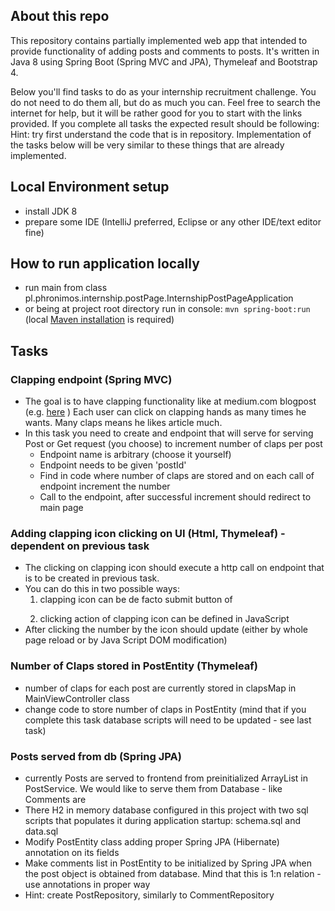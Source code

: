 ## About this repo
This repository contains partially implemented web app that intended to provide functionality of adding posts and comments to posts.
It's written in Java 8 using Spring Boot (Spring MVC and JPA), Thymeleaf and Bootstrap 4.

Below you'll find tasks to do as your internship recruitment challenge. You do not need to do them all, but do as much you can. Feel free to search the internet for help, but it will be rather good for you to start with the links provided.
If you complete all tasks the expected result should be following: 
Hint: try first understand the code that is in repository. Implementation of the tasks below will be very similar to these things that are already implemented.


## Local Environment setup
 - install JDK 8 
 - prepare some IDE (IntelliJ preferred, Eclipse or any other IDE/text editor fine)


## How to run application locally
 - run main from class pl.phronimos.internship.postPage.InternshipPostPageApplication
 - or being at project root directory run in console:
   ```mvn spring-boot:run```
	(local [Maven installation](https://maven.apache.org/install.html) is required)
 


## Tasks

### Clapping endpoint (Spring MVC) 
 - The goal is to have clapping functionality like at medium.com blogpost (e.g. [here](https://medium.com/@arjunsk/getting-started-with-spring-boot-edb448d32a26) )
 Each user can click on clapping hands as many times he wants. Many claps means he likes article much.
 - In this task you need to create and endpoint that will serve for serving Post or Get request (you choose) to increment number of claps per post
   - Endpoint name is arbitrary (choose it yourself)
   - Endpoint needs to be given 'postId'
   - Find in code where number of claps are stored and on each call of endpoint increment the number
   - Call to the endpoint, after successful increment should redirect to main page 



### Adding clapping icon clicking on UI (Html, Thymeleaf) - dependent on previous task
 - The clicking on clapping icon should execute a http call on endpoint that is to be created in previous task.
 - You can do this in two possible ways:
   1. clapping icon can be de facto submit button of <form>
	 2. clicking action of clapping icon can be defined in JavaScript	
 - After clicking the number by the icon should update (either by whole page reload or by Java Script DOM modification)



### Number of Claps stored in PostEntity (Thymeleaf)
 - number of claps for each post are currently stored in clapsMap in MainViewController class
 - change code to store number of claps in PostEntity
(mind that if you complete this task database scripts will need to be updated - see last task)

### Posts served from db (Spring JPA)
 - currently Posts are served to frontend from preinitialized ArrayList in PostService. We would like to serve them from Database - like Comments are
 - There H2 in memory database configured in this project with two sql scripts that populates it during application startup: schema.sql and data.sql
 - Modify PostEntity class adding proper Spring JPA (Hibernate) annotation on its fields
 - Make comments list in PostEntity to be initialized by Spring JPA when the post object is obtained from database. Mind that this is 1:n relation - use annotations in proper way 
 - Hint: create PostRepository, similarly to CommentRepository


